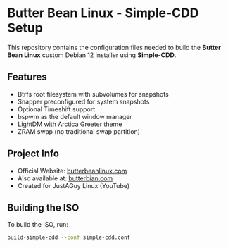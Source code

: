 # Butter Bean Linux - Simple-CDD Setup

This repository contains the configuration files needed to build the **Butter Bean Linux** custom Debian 12 installer using **Simple-CDD**.

## Features
- Btrfs root filesystem with subvolumes for snapshots
- Snapper preconfigured for system snapshots
- Optional Timeshift support
- bspwm as the default window manager
- LightDM with Arctica Greeter theme
- ZRAM swap (no traditional swap partition)

## Project Info
- Official Website: [butterbeanlinux.com](https://butterbeanlinux.com)
- Also available at: [butterbian.com](https://butterbian.com)
- Created for JustAGuy Linux (YouTube)

## Building the ISO
To build the ISO, run:
```bash
build-simple-cdd --conf simple-cdd.conf

